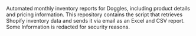 Automated monthly inventory reports for Doggles, including product details and pricing information. This repository contains the script that retrieves Shopify inventory data and sends it via email as an Excel and CSV report. Some Information is redacted for security reasons.
